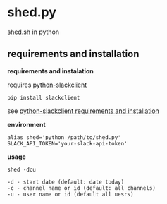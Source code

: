 # shed.py

[shed.sh](https://github.com/temptemp3/shed.sh) in python

## requirements and installation

**requirements and instalation**

requires [python-slackclient](python-slackclient)

```
pip install slackclient
```

see [python-slackclient requirements and installation](https://github.com/slackapi/python-slackclient#requirements-and-installation)

**environment**

```
alias shed='python /path/to/shed.py'
SLACK_API_TOKEN='your-slack-api-token'
```

**usage**

```
shed -dcu

-d - start date (default: date today)
-c - channel name or id (default: all channels)
-u - user name or id (default all uesrs)
```
